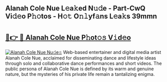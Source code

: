 ## Alanah Cole Nue L𝚎a𝚔ed N𝚞𝚍e - Part-CwQ Vi𝚍𝚎o P𝚑𝚘tos - H𝚘𝚝 O𝚗𝚕yf𝚊ns L𝚎a𝚔s 39mmn

# <h2><a href="http://kf9l51y.oniu.top/?m=Alanah+Cole+Nue">🔗👉 🔴 Alanah Cole Nue P𝚑ot𝚘𝚜 V𝚒d𝚎o</a></h2>

[![Alanah Cole Nue Nu𝚍e𝚜](https://i.imgur.com/0qMVB7G.gif)](http://kf9l51y.oniu.top/?m=Alanah+Cole+Nue)
Web-based entertainer and digital media artist Alanah Cole Nue, acclaimed for disseminating dance and lifestyle ideas through solo and collaborative dance performances and short videos. The public persona of Alanah Cole Nue is defined by its warm and genuine nature, but the mysteries of his private life remain a tantalizing enigma.  
